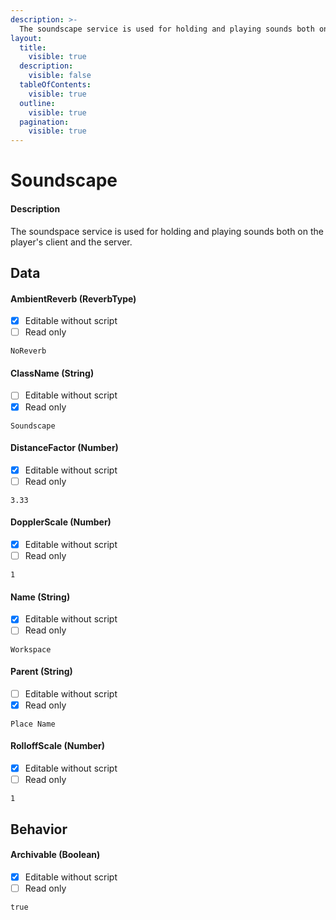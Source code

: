 ```yaml
---
description: >-
  The soundscape service is used for holding and playing sounds both on the player's client and the server.
layout:
  title:
    visible: true
  description:
    visible: false
  tableOfContents:
    visible: true
  outline:
    visible: true
  pagination:
    visible: true
---
```


# Soundscape

#### Description

The soundspace service is used for holding and playing sounds both on the player's client and the server.

## Data

#### AmbientReverb (ReverbType)

* [x] Editable without script
* [ ] Read only

```
NoReverb
```

#### ClassName (String)

* [ ] Editable without script
* [x] Read only

```
Soundscape
```

#### DistanceFactor (Number)

* [x] Editable without script
* [ ] Read only

```
3.33
```

#### DopplerScale (Number)

* [x] Editable without script
* [ ] Read only

```
1
```

#### Name (String)

* [x] Editable without script
* [ ] Read only

```
Workspace
```

#### Parent (String)

* [ ] Editable without script
* [x] Read only

```
Place Name
```

#### RolloffScale (Number)

* [x] Editable without script
* [ ] Read only

```
1
```

## Behavior

#### Archivable (Boolean)

* [x] Editable without script
* [ ] Read only

```
true
```
